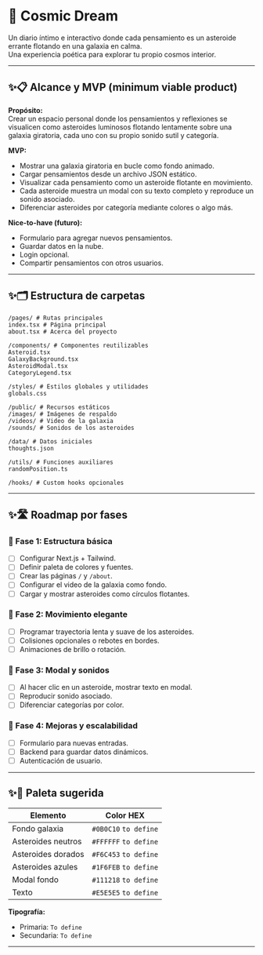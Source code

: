 # 🌌 **Cosmic Dream**

Un diario íntimo e interactivo donde cada pensamiento es un asteroide errante flotando en una galaxia en calma.  
Una experiencia poética para explorar tu propio cosmos interior.  

---

## ✨**📋 Alcance y MVP (minimum viable product)**

**Propósito:**  
Crear un espacio personal donde los pensamientos y reflexiones se visualicen como asteroides luminosos flotando lentamente sobre una galaxia giratoria, cada uno con su propio sonido sutil y categoría.

**MVP:**
- Mostrar una galaxia giratoria en bucle como fondo animado.
- Cargar pensamientos desde un archivo JSON estático.
- Visualizar cada pensamiento como un asteroide flotante en movimiento.
- Cada asteroide muestra un modal con su texto completo y reproduce un sonido asociado.
- Diferenciar asteroides por categoría mediante colores o algo más.

**Nice-to-have (futuro):**
- Formulario para agregar nuevos pensamientos.
- Guardar datos en la nube.
- Login opcional.
- Compartir pensamientos con otros usuarios.

---

## ✨**🗂️ Estructura de carpetas**
```
/pages/ # Rutas principales
index.tsx # Página principal
about.tsx # Acerca del proyecto

/components/ # Componentes reutilizables
Asteroid.tsx
GalaxyBackground.tsx
AsteroidModal.tsx
CategoryLegend.tsx

/styles/ # Estilos globales y utilidades
globals.css

/public/ # Recursos estáticos
/images/ # Imágenes de respaldo
/videos/ # Video de la galaxia
/sounds/ # Sonidos de los asteroides

/data/ # Datos iniciales
thoughts.json

/utils/ # Funciones auxiliares
randomPosition.ts

/hooks/ # Custom hooks opcionales
```

---

## ✨**🛣️ Roadmap por fases**

### 🌱 Fase 1: Estructura básica
- [ ] Configurar Next.js + Tailwind.
- [ ] Definir paleta de colores y fuentes.
- [ ] Crear las páginas `/` y `/about`.
- [ ] Configurar el video de la galaxia como fondo.
- [ ] Cargar y mostrar asteroides como círculos flotantes.

### 🌷 Fase 2: Movimiento elegante
- [ ] Programar trayectoria lenta y suave de los asteroides.
- [ ] Colisiones opcionales o rebotes en bordes.
- [ ] Animaciones de brillo o rotación.

### 🌸 Fase 3: Modal y sonidos
- [ ] Al hacer clic en un asteroide, mostrar texto en modal.
- [ ] Reproducir sonido asociado.
- [ ] Diferenciar categorías por color.

### 🌻 Fase 4: Mejoras y escalabilidad
- [ ] Formulario para nuevas entradas.
- [ ] Backend para guardar datos dinámicos.
- [ ] Autenticación de usuario.

---

## ✨**🎨 Paleta sugerida**

|      Elemento      |         Color HEX     |
|--------------------|-----------------------|
| Fondo galaxia      | `#0B0C10` `to define` |
| Asteroides neutros | `#FFFFFF` `to define` |
| Asteroides dorados | `#F6C453` `to define` |
| Asteroides azules  | `#1F6FEB` `to define` |
| Modal fondo        | `#111218` `to define` |
| Texto              | `#E5E5E5` `to define` |

**Tipografía:**  
- Primaria: `To define`  
- Secundaria: `To define`

---

